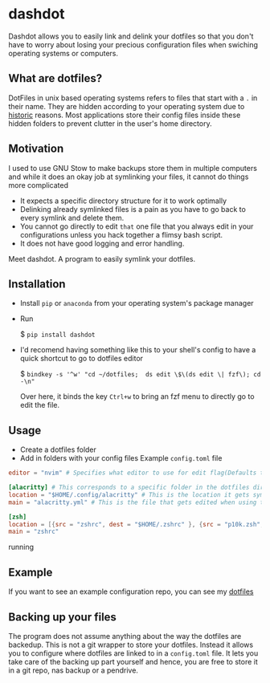 # dashdot
Dashdot allows you to easily link and delink your dotfiles so that you don't have to worry about losing your precious configuration files when swiching operating systems or computers.

## What are dotfiles?
DotFiles in unix based operating systems refers to files that start with a `.` in their name. They are hidden according to your operating system due to [historic](https://web.archive.org/web/20140803082229/https://plus.google.com/+RobPikeTheHuman/posts/R58WgWwN9jp) reasons. Most applications store their config files inside these hidden folders to prevent clutter in the user's home directory.

## Motivation
I used to use GNU Stow to make backups store them in multiple computers and while it does an okay job at symlinking your files, it cannot do things more complicated
- It expects a specific directory structure for it to work optimally
- Delinking already symlinked files is a pain as you have to go back to every symlink and delete them.
- You cannot go directly to edit `that` one file that you always edit in your configurations unless you hack together a flimsy bash script.
- It does not have good logging and error handling.

Meet dashdot. A program to easily symlink your dotfiles.

## Installation
- Install `pip` or `anaconda` from your operating system's package manager
- Run

    $ `pip install dashdot`
- I'd recomend having something like this to your shell's config to have a quick shortcut to go to dotfiles editor

    $ `bindkey -s '^w' "cd ~/dotfiles;  ds edit \$\(ds edit \| fzf\); cd -\n"`
  
    Over here, it binds the key `Ctrl+w` to bring an fzf menu to directly go to edit the file.

## Usage
- Create a dotfiles folder
- Add in folders with your config files
Example `config.toml` file
```toml
editor = "nvim" # Specifies what editor to use for edit flag(Defaults to nano if empty)

[alacritty] # This corresponds to a specific folder in the dotfiles directory
location = "$HOME/.config/alacritty" # This is the location it gets symlinked to
main = "alacritty.yml" # This is the file that gets edited when using the edit flag

[zsh]
location = [{src = "zshrc", dest = "$HOME/.zshrc" }, {src = "p10k.zsh", dest = "$HOME/.p10k.zsh"}] # If passing an array of dicts to location, each list item's src is linked to the destination
main = "zshrc"
```
running

## Example
If you want to see an example configuration repo, you can see my [dotfiles](https://github.com/Try3D/dotfiles)

## Backing up your files
The program does not assume anything about the way the dotfiles are backedup. This is not a git wrapper to store your dotfiles. Instead it allows you to configure where dotfiles are linked to in a `config.toml` file. It lets you take care of the backing up part yourself and hence, you are free to store it in a git repo, nas backup or a pendrive.
